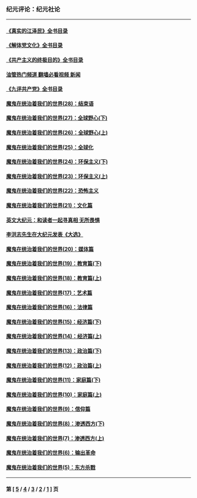 ### 纪元评论：纪元社论
---
#### [《真实的江泽民》全书目录](../../pages/nsc422/n13721399.md?10140330) 
#### [《解体党文化》全书目录](../../pages/nsc422/n13721157.md?10140330) 
#### [《共产主义的终极目的》全书目录](../../pages/nsc422/n13721048.md?10140330) 
#### [油管热门频道 翻墙必看视频 新闻](ok?10140330)
#### [《九评共产党》全书目录](../../pages/nsc422/n13708085.md?10140330) 
#### [魔鬼在统治着我们的世界(28)：结束语](../../pages/nsc422/n10936246.md?10140330) 
#### [魔鬼在统治着我们的世界(27)：全球野心(下)](../../pages/nsc422/n10928319.md?10140330) 
#### [魔鬼在统治着我们的世界(26)：全球野心(上)](../../pages/nsc422/n10900318.md?10140330) 
#### [魔鬼在统治着我们的世界(25)：全球化](../../pages/nsc422/n10788205.md?10140330) 
#### [魔鬼在统治着我们的世界(24)：环保主义(下)](../../pages/nsc422/n10695307.md?10140330) 
#### [魔鬼在统治着我们的世界(23)：环保主义(上)](../../pages/nsc422/n10688613.md?10140330) 
#### [魔鬼在统治着我们的世界(22)：恐怖主义](../../pages/nsc422/n10614727.md?10140330) 
#### [魔鬼在统治着我们的世界(21)：文化篇](../../pages/nsc422/n10597706.md?10140330) 
#### [英文大纪元：和读者一起寻真相 无所畏惧](../../pages/nsc422/n12542027.md?10140330) 
#### [李洪志先生在大纪元发表《大选》](../../pages/nsc422/n12534746.md?10140330) 
#### [魔鬼在统治着我们的世界(20)：媒体篇](../../pages/nsc422/n10586579.md?10140330) 
#### [魔鬼在统治着我们的世界(19)：教育篇(下)](../../pages/nsc422/n10564808.md?10140330) 
#### [魔鬼在统治着我们的世界(18)：教育篇(上)](../../pages/nsc422/n10526970.md?10140330) 
#### [魔鬼在统治着我们的世界(17)：艺术篇](../../pages/nsc422/n10499093.md?10140330) 
#### [魔鬼在统治着我们的世界(16)：法律篇](../../pages/nsc422/n10485969.md?10140330) 
#### [魔鬼在统治着我们的世界(15)：经济篇(下)](../../pages/nsc422/n10469975.md?10140330) 
#### [魔鬼在统治着我们的世界(14)：经济篇(上)](../../pages/nsc422/n10457370.md?10140330) 
#### [魔鬼在统治着我们的世界(13)：政治篇(下)](../../pages/nsc422/n10448270.md?10140330) 
#### [魔鬼在统治着我们的世界(12)：政治篇(上)](../../pages/nsc422/n10444576.md?10140330) 
#### [魔鬼在统治着我们的世界(11)：家庭篇(下)](../../pages/nsc422/n10440961.md?10140330) 
#### [魔鬼在统治着我们的世界(10)：家庭篇(上)](../../pages/nsc422/n10435448.md?10140330) 
#### [魔鬼在统治着我们的世界(9)：信仰篇](../../pages/nsc422/n10432159.md?10140330) 
#### [魔鬼在统治着我们的世界(8)：渗透西方(下)](../../pages/nsc422/n10429603.md?10140330) 
#### [魔鬼在统治着我们的世界(7)：渗透西方(上)](../../pages/nsc422/n10426013.md?10140330) 
#### [魔鬼在统治着我们的世界(6)：输出革命](../../pages/nsc422/n10421536.md?10140330) 
#### [魔鬼在统治着我们的世界(5)：东方杀戮](../../pages/nsc422/n10417707.md?10140330) 

---
#### 第 [ [5](./5.md?10140330) / [4](./4.md?10140330) / [3](./3.md?10140330) / [2](./2.md?10140330) / [1](./1.md?10140330) ] 页

